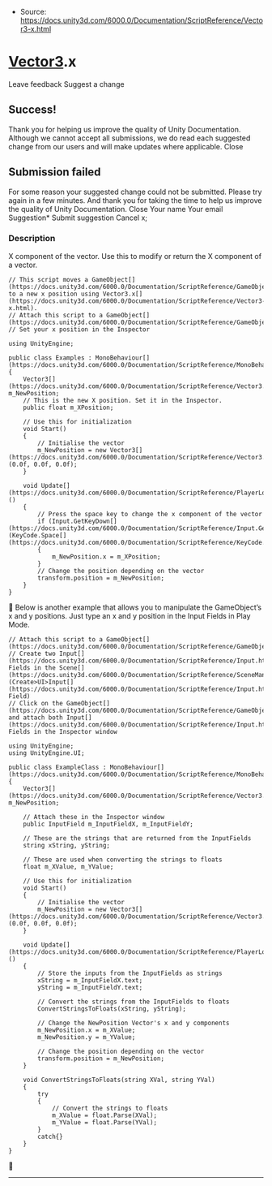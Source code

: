 * Source: https://docs.unity3d.com/6000.0/Documentation/ScriptReference/Vector3-x.html

#  [Vector3](https://docs.unity3d.com/6000.0/Documentation/ScriptReference/Vector3.html).x
Leave feedback
Suggest a change
## Success!
Thank you for helping us improve the quality of Unity Documentation. Although we cannot accept all submissions, we do read each suggested change from our users and will make updates where applicable.
Close
## Submission failed
For some reason your suggested change could not be submitted. Please <a>try again</a> in a few minutes. And thank you for taking the time to help us improve the quality of Unity Documentation.
Close
Your name Your email Suggestion* Submit suggestion
Cancel
x; 
### Description
X component of the vector.
Use this to modify or return the X component of a vector.
```
// This script moves a GameObject[](https://docs.unity3d.com/6000.0/Documentation/ScriptReference/GameObject.html) to a new x position using Vector3.x[](https://docs.unity3d.com/6000.0/Documentation/ScriptReference/Vector3-x.html).
// Attach this script to a GameObject[](https://docs.unity3d.com/6000.0/Documentation/ScriptReference/GameObject.html)
// Set your x position in the Inspector  
  
using UnityEngine;  
  
public class Examples : MonoBehaviour[](https://docs.unity3d.com/6000.0/Documentation/ScriptReference/MonoBehaviour.html)
{
    Vector3[](https://docs.unity3d.com/6000.0/Documentation/ScriptReference/Vector3.html) m_NewPosition;
    // This is the new X position. Set it in the Inspector.
    public float m_XPosition;  
  
    // Use this for initialization
    void Start()
    {
        // Initialise the vector
        m_NewPosition = new Vector3[](https://docs.unity3d.com/6000.0/Documentation/ScriptReference/Vector3.html)(0.0f, 0.0f, 0.0f);
    }  
  
    void Update[](https://docs.unity3d.com/6000.0/Documentation/ScriptReference/PlayerLoop.Update.html)()
    {
        // Press the space key to change the x component of the vector
        if (Input.GetKeyDown[](https://docs.unity3d.com/6000.0/Documentation/ScriptReference/Input.GetKeyDown.html)(KeyCode.Space[](https://docs.unity3d.com/6000.0/Documentation/ScriptReference/KeyCode.Space.html)))
        {
            m_NewPosition.x = m_XPosition;
        }
        // Change the position depending on the vector
        transform.position = m_NewPosition;
    }
}

```

Below is another example that allows you to manipulate the GameObject’s x and y positions. Just type an x and y position in the Input Fields in Play Mode.
```
// Attach this script to a GameObject[](https://docs.unity3d.com/6000.0/Documentation/ScriptReference/GameObject.html)
// Create two Input[](https://docs.unity3d.com/6000.0/Documentation/ScriptReference/Input.html) Fields in the Scene[](https://docs.unity3d.com/6000.0/Documentation/ScriptReference/SceneManagement.Scene.html) (Create>UI>Input[](https://docs.unity3d.com/6000.0/Documentation/ScriptReference/Input.html) Field)
// Click on the GameObject[](https://docs.unity3d.com/6000.0/Documentation/ScriptReference/GameObject.html) and attach both Input[](https://docs.unity3d.com/6000.0/Documentation/ScriptReference/Input.html) Fields in the Inspector window  
  
using UnityEngine;
using UnityEngine.UI;  
  
public class ExampleClass : MonoBehaviour[](https://docs.unity3d.com/6000.0/Documentation/ScriptReference/MonoBehaviour.html)
{
    Vector3[](https://docs.unity3d.com/6000.0/Documentation/ScriptReference/Vector3.html) m_NewPosition;  
  
    // Attach these in the Inspector window
    public InputField m_InputFieldX, m_InputFieldY;  
  
    // These are the strings that are returned from the InputFields
    string xString, yString;  
  
    // These are used when converting the strings to floats
    float m_XValue, m_YValue;  
  
    // Use this for initialization
    void Start()
    {
        // Initialise the vector
        m_NewPosition = new Vector3[](https://docs.unity3d.com/6000.0/Documentation/ScriptReference/Vector3.html)(0.0f, 0.0f, 0.0f);
    }  
  
    void Update[](https://docs.unity3d.com/6000.0/Documentation/ScriptReference/PlayerLoop.Update.html)()
    {
        // Store the inputs from the InputFields as strings
        xString = m_InputFieldX.text;
        yString = m_InputFieldY.text;  
  
        // Convert the strings from the InputFields to floats
        ConvertStringsToFloats(xString, yString);  
  
        // Change the NewPosition Vector's x and y components
        m_NewPosition.x = m_XValue;
        m_NewPosition.y = m_YValue;  
  
        // Change the position depending on the vector
        transform.position = m_NewPosition;
    }  
  
    void ConvertStringsToFloats(string XVal, string YVal)
    {
        try
        {
            // Convert the strings to floats
            m_XValue = float.Parse(XVal);
            m_YValue = float.Parse(YVal);
        }
        catch{}
    }
}

```

* * *
